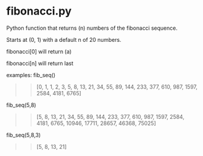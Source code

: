 # fibonacci.py 

Python function that returns (n) numbers of the fibonacci sequence.
 
Starts at (0, 1) with a default n of 20 numbers. 

fibonacci[0] will return (a) 

fibonacci[n] will return last 


examples: fib_seq()
>> [0, 1, 1, 2, 3, 5, 8, 13, 21, 34, 55, 89, 144, 233, 377, 610, 987, 1597, 2584, 4181, 6765]

fib_seq(5,8)
>> [5, 8, 13, 21, 34, 55, 89, 144, 233, 377, 610, 987, 1597, 2584, 4181, 6765, 10946, 17711, 28657, 46368, 75025]

fib_seq(5,8,3)
>> [5, 8, 13, 21]
